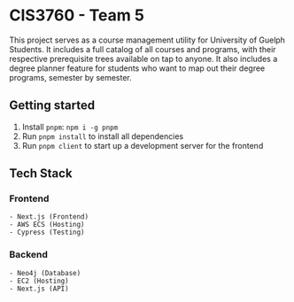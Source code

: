 # CIS3760 - Team 5

This project serves as a course management utility for University of Guelph Students. It includes a full catalog of all courses and programs, with their respective prerequisite trees available on tap to anyone. It also includes a degree planner feature for students who want to map out their degree programs, semester by semester.

## Getting started

1. Install `pnpm`: `npm i -g pnpm`
2. Run `pnpm install` to install all dependencies
3. Run `pnpm client` to start up a development server for the frontend

## Tech Stack

### Frontend

    - Next.js (Frontend)
    - AWS ECS (Hosting)
    - Cypress (Testing)

### Backend

    - Neo4j (Database)
    - EC2 (Hosting)
    - Next.js (API)
